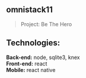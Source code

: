 ## omnistack11
> Project: Be The Hero 

## Technologies:
**Back-end:** 
  node, sqlite3, knex                                             
**Front-end:**
  react                               
**Mobile:**
  react native                  
  
  
